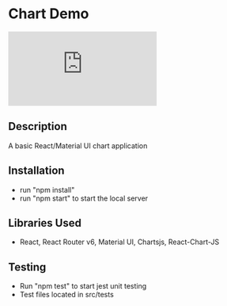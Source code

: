 # Chart Demo
<iframe src="https://drive.google.com/file/d/19ZIfgAvD_YegMADpurSGnOUZe5iMvV1Y/preview" frameborder="0"></iframe>

## Description
A basic React/Material UI chart application

## Installation
- run "npm install"
- run "npm start" to start the local server

## Libraries Used
- React, React Router v6, Material UI, Chartsjs, React-Chart-JS

## Testing
- Run "npm test" to start jest unit testing
- Test files located in src/tests